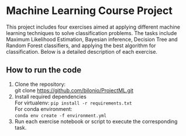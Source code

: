 # Machine Learning Course Project  

This project includes four exercises aimed at applying different machine learning techniques to solve classification problems. The tasks include Maximum Likelihood Estimation, Bayesian inference, Decision Tree and Random Forest classifiers, and applying the best algorithm for classification. Below is a detailed description of each exercise.  

## How to run the code  
1. Clone the repository:  
git clone https://github.com/bilonio/ProjectML.git  
2. Install required dependencies  
For virtualenv:
`pip install -r requirements.txt`  
For conda environment:  
`conda env create -f environment.yml` 
3. Run each exercise notebook or script to execute the corresponding task.  



